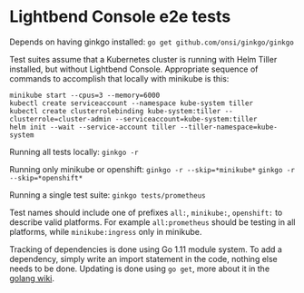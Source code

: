 # Lightbend Console e2e tests

Depends on having ginkgo installed:
`go get github.com/onsi/ginkgo/ginkgo`

Test suites assume that a Kubernetes cluster is running with Helm Tiller installed, but without Lightbend Console. Appropriate sequence of commands to accomplish that locally with minikube is this:
```
minikube start --cpus=3 --memory=6000
kubectl create serviceaccount --namespace kube-system tiller
kubectl create clusterrolebinding kube-system:tiller --clusterrole=cluster-admin --serviceaccount=kube-system:tiller
helm init --wait --service-account tiller --tiller-namespace=kube-system
```

Running all tests locally:
`ginkgo -r`

Running only minikube or openshift:
`ginkgo -r --skip=*minikube*`
`ginkgo -r --skip=*openshift*`

Running a single test suite:
`ginkgo tests/prometheus`

Test names should include one of prefixes `all:`, `minikube:`, `openshift:` to describe valid platforms.
For example `all:prometheus` should be testing in all platforms, while `minikube:ingress` only in minikube.

Tracking of dependencies is done using Go 1.11 module system. To add a dependency, simply write an import
statement in the code, nothing else needs to be done. Updating is done using `go get`, more about it in the 
[golang wiki](https://github.com/golang/go/wiki/Modules#how-to-upgrade-and-downgrade-dependencies).
